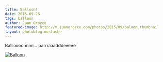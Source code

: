 ```yaml
---
title: Balloon!
date: 2015-09-26
tags: balloon
author: Juan Orozco
featured-image: http://m.juanorozco.com/photos/2015/09/baloon.thumbnail.jpg
layout: photoblog.mustache
---
```


Ballloooonnnn... parrraaadddeeeee

<!-- more -->

[![Balloon](http://m.juanorozco.com/photos/2015/09/baloon.medium.jpg)](http://m.juanorozco.com/photos/2015/09/baloon.large.jpg)
